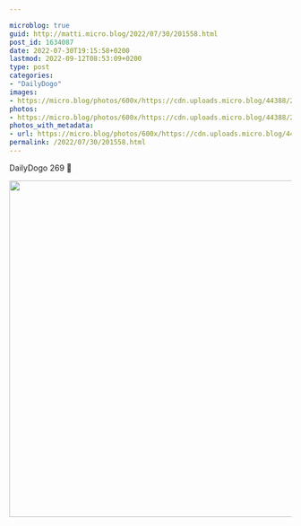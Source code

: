 ```yaml
---

microblog: true
guid: http://matti.micro.blog/2022/07/30/201558.html
post_id: 1634087
date: 2022-07-30T19:15:58+0200
lastmod: 2022-09-12T08:53:09+0200
type: post
categories:
- "DailyDogo"
images:
- https://micro.blog/photos/600x/https://cdn.uploads.micro.blog/44388/2022/e13fdda69e.jpg
photos:
- https://micro.blog/photos/600x/https://cdn.uploads.micro.blog/44388/2022/e13fdda69e.jpg
photos_with_metadata:
- url: https://micro.blog/photos/600x/https://cdn.uploads.micro.blog/44388/2022/e13fdda69e.jpg
permalink: /2022/07/30/201558.html
---
```

DailyDogo 269 🐶

<img src="/media/uploads/2022/e13fdda69e.jpg" width="600" height="600" alt="" />
